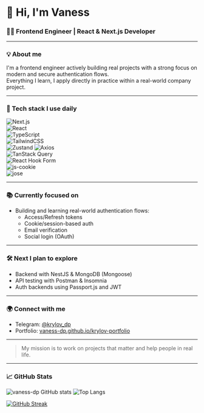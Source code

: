 # 👋 Hi, I'm Vaness

### 🧑‍💻 Frontend Engineer | React & Next.js Developer

---

### 💡 About me

I'm a frontend engineer actively building real projects with a strong focus on modern and secure authentication flows.  
Everything I learn, I apply directly in practice within a real-world company project.

---

### 🚀 Tech stack I use daily

![Next.js](https://img.shields.io/badge/-Next.js-black?style=flat-square&logo=nextdotjs)  
![React](https://img.shields.io/badge/-React-61DAFB?style=flat-square&logo=react&logoColor=white)  
![TypeScript](https://img.shields.io/badge/-TypeScript-3178c6?style=flat-square&logo=typescript&logoColor=white)  
![TailwindCSS](https://img.shields.io/badge/-TailwindCSS-38bdf8?style=flat-square&logo=tailwindcss&logoColor=white)  
![Zustand](https://img.shields.io/badge/Zustand-ffaa00?style=flat-square&logo=react&logoColor=white)
![Axios](https://img.shields.io/badge/-Axios-5a29e4?style=flat-square&logo=axios&logoColor=white)  
![TanStack Query](https://img.shields.io/badge/-TanStack%20Query-ff4154?style=flat-square&logo=react-query&logoColor=white)  
![React Hook Form](https://img.shields.io/badge/-React%20Hook%20Form-ec5990?style=flat-square&logo=reacthookform&logoColor=white)  
![js-cookie](https://img.shields.io/badge/-js--cookie-yellow?style=flat-square)  
![jose](https://img.shields.io/badge/-jose-blue?style=flat-square)

---

### 📚 Currently focused on

- Building and learning real-world authentication flows:
  - Access/Refresh tokens
  - Cookie/session-based auth
  - Email verification
  - Social login (OAuth)

---

### 🛠️ Next I plan to explore

- Backend with NestJS & MongoDB (Mongoose)
- API testing with Postman & Insomnia
- Auth backends using Passport.js and JWT

---

### 🌍 Connect with me

- Telegram: [@krylov_dp](https://t.me/krylov_dp)
- Portfolio: [vaness-dp.github.io/krylov-portfolio](https://vaness-dp.github.io/krylov-portfolio/)

---

> My mission is to work on projects that matter and help people in real life.

---

### 📈 GitHub Stats

![vaness-dp GitHub stats](https://github-readme-stats.vercel.app/api?username=vaness-dp&show_icons=true&theme=github_dark&hide_border=true)
![Top Langs](https://github-readme-stats.vercel.app/api/top-langs/?username=vaness-dp&layout=compact&theme=github_dark&hide_border=true)

[![GitHub Streak](https://streak-stats.demolab.com?user=vaness-dp&theme=github_dark&hide_border=true)](https://git.io/streak-stats)
